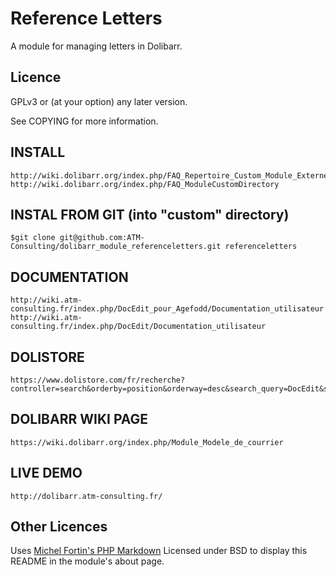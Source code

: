 Reference Letters
=========
A module for managing letters in Dolibarr.

Licence
-------

GPLv3 or (at your option) any later version.

See COPYING for more information.

INSTALL
-------

	http://wiki.dolibarr.org/index.php/FAQ_Repertoire_Custom_Module_Externe
	http://wiki.dolibarr.org/index.php/FAQ_ModuleCustomDirectory

INSTAL FROM GIT (into "custom" directory)
---------------

	$git clone git@github.com:ATM-Consulting/dolibarr_module_referenceletters.git referenceletters

DOCUMENTATION
---------------

	http://wiki.atm-consulting.fr/index.php/DocEdit_pour_Agefodd/Documentation_utilisateur
	http://wiki.atm-consulting.fr/index.php/DocEdit/Documentation_utilisateur


DOLISTORE
---------------

	https://www.dolistore.com/fr/recherche?controller=search&orderby=position&orderway=desc&search_query=DocEdit&submit_search=


DOLIBARR WIKI PAGE
---------------

	https://wiki.dolibarr.org/index.php/Module_Modele_de_courrier


LIVE DEMO
---------------

	http://dolibarr.atm-consulting.fr/

Other Licences
--------------

Uses [Michel Fortin's PHP Markdown](http://michelf.ca/projets/php-markdown/) Licensed under BSD to display this README in the module's about page.
